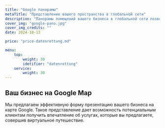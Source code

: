 ```yaml
---
title: "Google панорамы"
metaTitle: "Представление вашего пространства в глобальной сети"
description: "Панорамы помещений вашего бизнеса в глобальной сети позволяют огромной аудитории создать у себя яркое положительное впечатление о нем"
cover_img: "google-pano.jpg"
cover_img_credits: ""
date: 2024-10-13

price: "price-datenrettung.md"

menu:
    top:
        weight: 30
        idetifier: "datenrettung"
    service:
        weight: 30
---
```


## Ваш бизнес на Google Map 
Мы предлагаем эффективную форму презентацию вашего бизнеса на карте Google. Такое представление дает возможность потенциальным клиентам получить впечатление об услугах, которые вы предлагаете, совершив виртуальное путешествие. 
